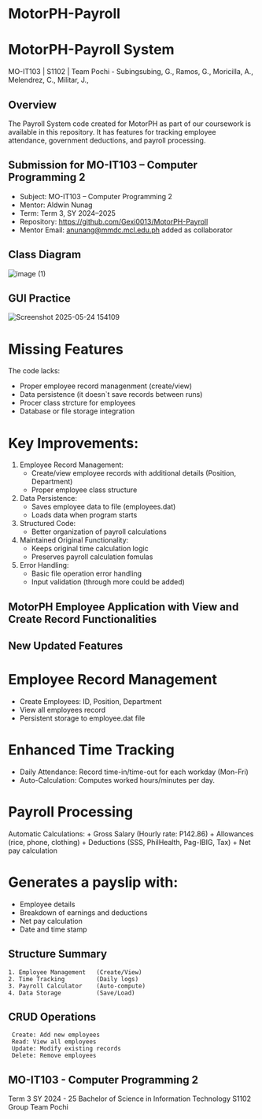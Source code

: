 # MotorPH-Payroll
# MotorPH-Payroll System
MO-IT103 | S1102 | Team Pochi - Subingsubing, G., Ramos, G., Moricilla, A., Melendrez, C., Militar, J., 

## Overview  
The Payroll System code created for MotorPH as part of our coursework is available in this repository.
It has features for tracking employee attendance, government deductions, and payroll processing.

## Submission for MO-IT103 – Computer Programming 2

- Subject: MO-IT103 – Computer Programming 2  
- Mentor: Aldwin Nunag  
- Term: Term 3, SY 2024–2025   
- Repository: https://github.com/Gexi0013/MotorPH-Payroll
- Mentor Email: anunang@mmdc.mcl.edu.ph added as collaborator  

## Class Diagram
![image (1)](https://github.com/user-attachments/assets/94731670-24d5-4d55-b836-18b3aa26bc1e)

## GUI Practice
![Screenshot 2025-05-24 154109](https://github.com/user-attachments/assets/22912a46-2623-4954-933d-f8463541e008)

# Missing Features
The code lacks:
  - Proper employee record managenment (create/view)
  - Data persistence (it doesn`t save records between runs)
  - Procer class strcture for employees
  - Database or file storage integration

# Key Improvements:
  1. Employee Record Management:
     - Create/view employee records with additional details (Position, Department)
     - Proper employee class structure
  2. Data Persistence:
     - Saves employee data to file (employees.dat)
     - Loads data when program starts
  3. Structured Code:
     - Better organization of payroll calculations
  4. Maintained Original Functionality:
     - Keeps original time calculation logic
     - Preserves payroll calculation fomulas
  5. Error Handling:
     - Basic file operation error handling
     - Input validation (through more could be added)

## MotorPH Employee Application with View and Create Record Functionalities

## New Updated Features
# Employee Record Management
  - Create Employees: ID, Position, Department
  - View all employees record
  - Persistent storage to employee.dat file

# Enhanced Time Tracking
  - Daily Attendance: Record time-in/time-out for each workday (Mon-Fri)
  - Auto-Calculation: Computes worked hours/minutes per day.
    
# Payroll Processing
   Automatic Calculations:
    + Gross Salary (Hourly rate: P142.86)
    + Allowances (rice, phone, clothing)
    + Deductions (SSS, PhilHealth, Pag-IBIG, Tax)
    + Net pay calculation

# Generates a payslip with:
  - Employee details
  - Breakdown of earnings and deductions
  - Net pay calculation
  - Date and time stamp

## Structure Summary
    1. Employee Management   (Create/View)
    2. Time Tracking         (Daily logs)
    3. Payroll Calculator    (Auto-compute)
    4. Data Storage          (Save/Load)

## CRUD Operations
     Create: Add new employees
     Read: View all employees
     Update: Modify existing records
     Delete: Remove employees
  
## MO-IT103 - Computer Programming 2
Term 3  SY 2024 - 25  Bachelor of Science in Information Technology  S1102
Group Team Pochi


